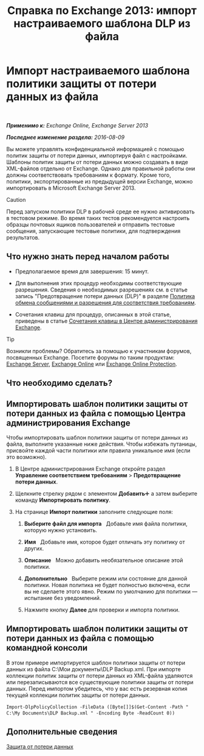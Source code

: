 ﻿---
title: 'Справка по Exchange 2013: импорт настраиваемого шаблона DLP из файла'
TOCTitle: Импорт настраиваемого шаблона политики защиты от потери данных из файла
ms:assetid: 83f49dbd-f9b1-498e-b548-1529c5e1ccdb
ms:mtpsurl: https://technet.microsoft.com/ru-ru/library/JJ150531(v=EXCHG.150)
ms:contentKeyID: 50487225
ms.date: 04/30/2018
mtps_version: v=EXCHG.150
ms.translationtype: HT
---

# Импорт настраиваемого шаблона политики защиты от потери данных из файла

 

_**Применимо к:** Exchange Online, Exchange Server 2013_

_**Последнее изменение раздела:** 2016-08-09_

Вы можете управлять конфиденциальной информацией с помощью политик защиты от потери данных, импортируя файл с настройками. Шаблоны политик защиты от потери данных можно создавать в виде XML-файлов отдельно от Exchange. Однако для правильной работы они должны соответствовать требованиям к формату. Кроме того, политики, экспортированные из предыдущей версии Exchange, можно импортировать в Microsoft Exchange Server 2013.

> [!CAUTION]  
> Перед запуском политики DLP в рабочей среде ее нужно активировать в тестовом режиме. Во время таких тестов рекомендуется настроить образцы почтовых ящиков пользователей и отправить тестовые сообщения, запускающие тестовые политики, для подтверждения результатов.


## Что нужно знать перед началом работы

  - Предполагаемое время для завершения: 15 минут.

  - Для выполнения этих процедур необходимы соответствующие разрешения. Сведения о необходимых разрешениях см. в статье запись "Предотвращение потери данных (DLP)" в разделе [Политика обмена сообщениями и разрешения для соответствия требованиям](messaging-policy-and-compliance-permissions-exchange-2013-help.md).

  - Сочетания клавиш для процедур, описанных в этой статье, приведены в статье [Сочетания клавиш в Центре администрирования Exchange](keyboard-shortcuts-in-the-exchange-admin-center-exchange-online-protection-help.md).

> [!TIP]  
> Возникли проблемы? Обратитесь за помощью к участникам форумов, посвященных Exchange. Посетите форумы по таким продуктам: <a href="https://go.microsoft.com/fwlink/p/?linkid=60612">Exchange Server</a>, <a href="https://go.microsoft.com/fwlink/p/?linkid=267542">Exchange Online</a> или <a href="https://go.microsoft.com/fwlink/p/?linkid=285351">Exchange Online Protection</a>.


## Что необходимо сделать?

## Импортировать шаблон политики защиты от потери данных из файла с помощью Центра администрирования Exchange

Чтобы импортировать шаблон политики защиты от потери данных из файла, выполните указанные ниже действия. Чтобы избежать путаницы, присвойте каждой части политики или правила уникальное имя (если это возможно).

1.  В Центре администрирования Exchange откройте раздел **Управление соответствием требованиям** \> **Предотвращение потери данных**.

2.  Щелкните стрелку рядом с элементом **Добавить**![Значок добавления](images/JJ218640.c1e75329-d6d7-4073-a27d-498590bbb558(EXCHG.150).gif "Значок добавления") а затем выберите команду **Импортировать политику**.

3.  На странице **Импорт политики** заполните следующие поля:
    
    1.  **Выберите файл для импорта**   Добавьте имя файла политики, которую нужно установить.
    
    2.  **Имя**   Добавьте имя, которое будет отличать эту политику от других.
    
    3.  **Описание**   Можно добавить необязательное описание этой политики.
    
    4.  **Дополнительно**   Выберите режим или состояние для данной политики. Новая политика не будет полностью включена, если вы не сделаете этого явно. Режим по умолчанию для политики — испытание без уведомлений.
    
    5.  Нажмите кнопку **Далее** для проверки и импорта политики.

## Импортировать шаблон политики защиты от потери данных из файла с помощью командной консоли

В этом примере импортируется шаблон политики защиты от потери данных из файла C:\\Мои документы\\DLP Backup.xml. При импорте коллекции политик защиты от потери данных из XML-файла удаляются или перезаписываются все существующие политики защиты от потери данных. Перед импортом убедитесь, что у вас есть резервная копия текущей коллекции политик защиты от потери данных.

    Import-DlpPolicyCollection -FileData ([Byte[]]$(Get-Content -Path " C:\My Documents\DLP Backup.xml " -Encoding Byte -ReadCount 0))

## Дополнительные сведения

[Защита от потери данных](https://docs.microsoft.com/ru-ru/exchange/security-and-compliance/data-loss-prevention/data-loss-prevention)

